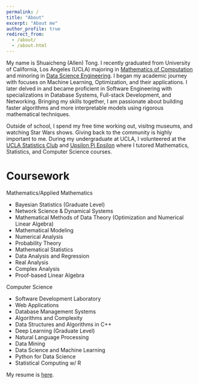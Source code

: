 ```yaml
---
permalink: /
title: "About"
excerpt: "About me"
author_profile: true
redirect_from: 
  - /about/
  - /about.html
---
```


My name is Shuaicheng (Allen) Tong. I recently graduated from University of California, Los Angeles (UCLA) majoring in [Mathematics of Computation](https://ww3.math.ucla.edu/) and minoring in [Data Science Engineering](https://www.seasoasa.ucla.edu/datasci/). I began my academic journey with focuses on Machine Learning, Optimization, and their applications. I later delved in and became proficient in Software Engineering with specializations in Database Systems, Full-stack Development, and Networking. Bringing my skills together, I am passionate about building faster algorithms and more interpretable models using rigorous mathematical techniques.

Outside of school, I spend my free time working out, visitng museums, and watching Star Wars shows. Giving back to the community is highly important to me. During my undergraduate at UCLA, I volunteered at the [UCLA Statistics Club](http://statistics.ucla.edu/groups/statistics-club-at-ucla/) and [Upsilon Pi Epsilon](https://upe.seas.ucla.edu/tutoring/) where I tutored Mathematics, Statistics, and Computer Science courses.

Coursework
======
Mathematics/Applied Mathematics
* Bayesian Statistics (Graduate Level)
* Network Science & Dynamical Systems
* Mathematical Methods of Data Theory (Optimization and Numerical Linear Algebra)
* Mathematical Modeling
* Numerical Analysis
* Probability Theory
* Mathematical Statistics
* Data Analysis and Regression
* Real Analysis
* Complex Analysis
* Proof-based Linear Algebra

Computer Science
* Software Development Laboratory
* Web Applications
* Database Management Systems
* Algorithms and Complexity
* Data Structures and Algorithms in C++
* Deep Learning (Graduate Level)
* Natural Language Processing
* Data Mining
* Data Science and Machine Learning
* Python for Data Science
* Statistical Computing w/ R




My resume is [here](files/Allen_Tong_resume_latex.pdf).